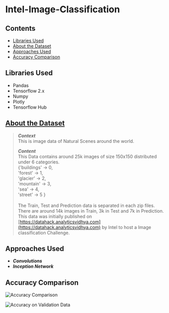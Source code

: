 # Intel-Image-Classification


## Contents
- [Libraries Used](#libraries-used)
- [About the Dataset](#about-the-dataset)
- [Approaches Used](#approaches-used)
- [Accuracy Comparison](#accuracy-comparison)

## Libraries Used
- Pandas
- Tensorflow 2.x
- Numpy
- Plotly
- Tensorflow Hub

## [About the Dataset](https://www.kaggle.com/puneet6060/intel-image-classification)

> <pr>***Context***<br>This is image data of Natural Scenes around the world.</p><p>***Content***<br>This Data contains around 25k images of size 150x150 distributed under 6 categories.<br>{'buildings' -> 0,<br>'forest' -> 1,<br>'glacier' -> 2,<br>'mountain' -> 3,<br>'sea' -> 4,<br>'street' -> 5 }<br><br>The Train, Test and Prediction data is separated in each zip files. There are around 14k images in Train, 3k in Test and 7k in Prediction.
This data was initially published on [https://datahack.analyticsvidhya.com](https://datahack.analyticsvidhya.com) by Intel to host a Image classification Challenge.

## Approaches Used 

- ***Convolutions***
- ***Inception Network***


## Accuracy Comparison

![Accuracy Comparison](https://github.com/saatweek/Intel-Image-Classification/blob/main/training%20accuracy.png)

![Accuracy on Validation Data](https://github.com/saatweek/Intel-Image-Classification/blob/main/validation%20accuracy.png)
